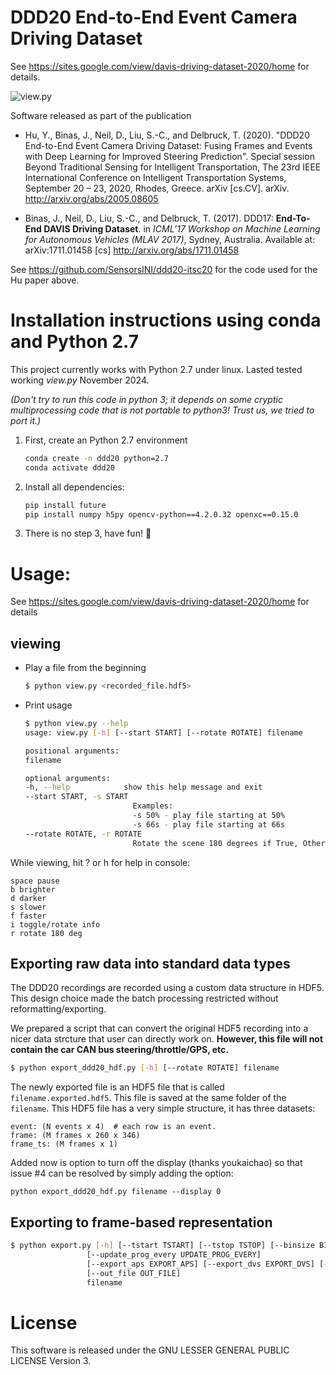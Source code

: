 # DDD20 End-to-End Event Camera Driving Dataset

See https://sites.google.com/view/davis-driving-dataset-2020/home for details.

![view.py](ddd20-view.gif)

Software released as part of the publication

 * Hu, Y., Binas, J., Neil, D., Liu, S.-C., and Delbruck, T. (2020).  "DDD20 End-to-End Event Camera Driving Dataset: Fusing Frames and Events with Deep Learning for Improved Steering Prediction".  Special session Beyond Traditional Sensing for Intelligent Transportation, The 23rd IEEE International Conference on Intelligent Transportation Systems, September 20 – 23, 2020, Rhodes, Greece.   arXiv [cs.CV]. arXiv. http://arxiv.org/abs/2005.08605 

 * Binas, J., Neil, D., Liu, S.-C., and Delbruck, T. (2017). DDD17: **End-To-End DAVIS Driving Dataset**. in _ICML’17 Workshop on Machine Learning for Autonomous Vehicles (MLAV 2017)_, Sydney, Australia.  Available at: arXiv:1711.01458 [cs]  http://arxiv.org/abs/1711.01458 

See https://github.com/SensorsINI/ddd20-itsc20 for the code used for the Hu paper above.

<!-- # Prerequisites -->

<!-- Note: Tested with python 3.7. -->
<!--  -->
<!-- If using conda, install pip to your conda environment first. -->
<!--  -->
<!-- These tools require -->
<!--  * openCV (pip install opencv-python), -->
<!--  * openxc (pip install openxc) -->
<!--  * h5py (pip install h5py). -->
<!--  -->
<!-- Or (inside your python 3.7 environment) -->
<!-- ```bash -->
<!-- pip install openxc opencv-python h5py -->
<!-- ``` -->

# Installation instructions using conda and Python 2.7

This project currently works with Python 2.7 under linux.  Lasted tested working *view.py* November 2024.

*(Don't try to run this code in python 3; it depends on some cryptic multiprocessing code that is not portable to python3! Trust us, we tried to port it.)*

1. First, create an Python 2.7 environment

    ```bash
    conda create -n ddd20 python=2.7
    conda activate ddd20
    ```

2. Install all dependencies:

    ```bash
    pip install future
    pip install numpy h5py opencv-python==4.2.0.32 openxc==0.15.0
    ```

3. There is no step 3, have fun! :tada:

# Usage:

See https://sites.google.com/view/davis-driving-dataset-2020/home for details
## viewing

- Play a file from the beginning

    ```bash
    $ python view.py <recorded_file.hdf5>
    ```

- Print usage
    ```bash
    $ python view.py --help
    usage: view.py [-h] [--start START] [--rotate ROTATE] filename

    positional arguments:
    filename

    optional arguments:
    -h, --help            show this help message and exit
    --start START, -s START
                            Examples:
                            -s 50% - play file starting at 50%
                            -s 66s - play file starting at 66s
    --rotate ROTATE, -r ROTATE
                            Rotate the scene 180 degrees if True, Otherwise False
    ```

While viewing, hit ? or h for help in console:
```
space pause
b brighter
d darker
s slower
f faster
i toggle/rotate info
r rotate 180 deg
```

## Exporting raw data into standard data types

The DDD20 recordings are recorded using a custom data structure in HDF5.
This design choice made the batch processing restricted without reformatting/exporting.

We prepared a script that can convert the original HDF5 recording into a
nicer data strcture that user can directly work on. __However, this file will not contain the car CAN bus steering/throttle/GPS, etc.__

```bash
$ python export_ddd20_hdf.py [-h] [--rotate ROTATE] filename
```

The newly exported file is an HDF5 file that is called `filename.exported.hdf5`.
This file is saved at the same folder of the `filename`.
This HDF5 file has a very simple structure, it has three datasets:

```
event: (N events x 4)  # each row is an event.
frame: (M frames x 260 x 346)
frame_ts: (M frames x 1)
```
Added now is option to turn off the display (thanks youkaichao) so that issue #4 can be resolved by simply adding the option: 
```
python export_ddd20_hdf.py filename --display 0
```
## Exporting to frame-based representation

```bash
$ python export.py [-h] [--tstart TSTART] [--tstop TSTOP] [--binsize BINSIZE]
                 [--update_prog_every UPDATE_PROG_EVERY]
                 [--export_aps EXPORT_APS] [--export_dvs EXPORT_DVS] [--display 0]
                 [--out_file OUT_FILE]
                 filename
```


# License

This software is released under the GNU LESSER GENERAL PUBLIC LICENSE Version 3.

